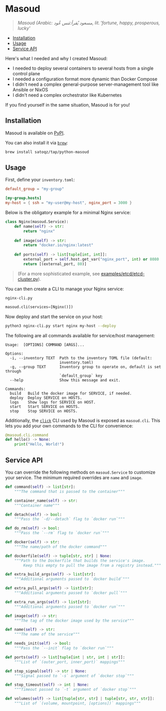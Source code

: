 # Masoud

> *Masoud (Arabic: مسعود يُقرأ:مَس عُود, lit. 'fortune, happy, prosperous, lucky'*

- [Installation](#installation)
- [Usage](#service-definitions)
- [Service API](#service-api)

Here's what I needed and why I created Masoud:

- I needed to deploy several containers to several hosts from a single control plane
- I needed a configuration format more dynamic than Docker Compose
- I didn't need a complex general-purpose server-management tool like Ansible or NixOS
- I didn't need a complex orchestrator like Kubernetes

If you find yourself in the same situation, Masoud is for you!

## Installation

Masoud is available on [PyPI](https://pypi.org/project/masoud/).

You can also install it via [`brew`](https://brew.sh):

```sh
brew install satoqz/tap/python-masoud
```

## Usage

First, define your `inventory.toml`:

```toml
default_group = "my-group"

[my-group.hosts]
my-host = { ssh = "my-user@my-host", nginx_port = 3000 }
```

Below is the obligatory example for a minimal Nginx service:

```python
class Nginx(masoud.Service):
    def name(self) -> str:
        return "nginx"
    
    def image(self) -> str:
        return "docker.io/nginx:latest"
    
    def ports(self) -> list[tuple[int, int]]:
        external_port = self.host.get_var("nginx_port", int) or 8080
        return [(external_port, 80)]
```

> (For a more sophisticated example, see [examples/etcd/etcd-cluster.py](./examples/etcd/etcd-cluster.py)).

You can then create a CLI to manage your Nginx service:

`nginx-cli.py`
```python
masoud.cli(services=[Nginx()])
```

Now deploy and start the service on your host:

```sh
python3 nginx-cli.py start nginx my-host --deploy
```

The following are all commands available for service/host management:

```
Usage:  [OPTIONS] COMMAND [ARGS]...

Options:
  -i, --inventory TEXT  Path to the inventory TOML file (default:
                        inventory.toml)
  -g, --group TEXT      Inventory group to operate on, default is set through
                        `default_group` key
  --help                Show this message and exit.

Commands:
  build   Build the docker image for SERVICE, if needed.
  deploy  Deploy SERVICE on HOSTS.
  logs    Show logs for SERVICE on HOST.
  start   Start SERVICE on HOSTS.
  stop    Stop SERVICE on HOSTS.
```

Additionally, the [`click`](https://click.palletsprojects.com/) CLI used by Masoud is exposed as `masoud.cli`. This lets you add your own commands to the CLI for convenience:

```python
@masoud.cli.command
def hello() -> None:
    print("Hello, World!")
```

## Service API

You can override the following methods on `masoud.Service` to customize your service. The minimum required overrides are `name` and `image`.

```python
def command(self) -> list[str]:
    """The command that is passed to the container"""

def container_name(self) -> str:
    """Container name"""

def detach(self) -> bool:
    """Pass the `-d/--detach` flag to `docker run`"""

def do_rm(self) -> bool:
    """Pass the `--rm` flag to `docker run`"""

def docker(self) -> str:
    """The name/path of the docker command"""

def dockerfile(self) -> tuple[str, str] | None:
    """Path to the Dockerfile that builds the service's image.
        Keep this empty to pull the image from a registry instead."""

def extra_build_args(self) -> list[str]:
    """Additional arguments passed to `docker build`"""

def extra_pull_args(self) -> list[str]:
    """Additional arguments passed to `docker pull`"""

def extra_run_args(self) -> list[str]:
    """Additional arguments passed to `docker run`"""

def image(self) -> str:
    """The tag of the docker image used by the service"""

def name(self) -> str:
    """The name of the service"""

def needs_init(self) -> bool:
    """Pass the `--init` flag to `docker run`"""

def ports(self) -> list[tuple[int | str, int | str]]:
    """List of `(outer_port, inner_port)` mappings"""

def stop_signal(self) -> str | None:
    """Signal passed to `-s` argument of `docker stop`"""

def stop_timeout(self) -> int | None:
    """Timeout passed to `-t` argument of `docker stop`"""

def volumes(self) -> list[tuple[str, str] | tuple[str, str, str]]:
    """List of `(volume, mountpoint, [options])` mappings"""
```
